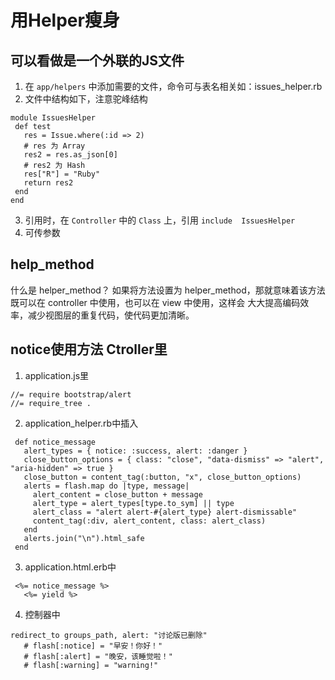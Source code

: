 # 用Helper瘦身

## 可以看做是一个外联的JS文件

1. 在 `app/helpers` 中添加需要的文件，命令可与表名相关如：issues_helper.rb
2. 文件中结构如下，注意驼峰结构
 ```
 module IssuesHelper
  def test
    res = Issue.where(:id => 2)
    # res 为 Array
    res2 = res.as_json[0]
    # res2 为 Hash
    res["R"] = "Ruby"
    return res2 
  end
end
 ```
 
3. 引用时，在 `Controller` 中的 `Class` 上，引用 `include  IssuesHelper`
4. 可传参数

## help_method
什么是 helper_method？ 如果将方法设置为 helper_method，那就意味着该方法既可以在 controller 中使用，也可以在 view 中使用，这样会 大大提高编码效率，减少视图层的重复代码，使代码更加清晰。


## notice使用方法 Ctroller里

1. application.js里
 ```
//= require bootstrap/alert
//= require_tree .
 ```

2. application_helper.rb中插入
 ```
  def notice_message
    alert_types = { notice: :success, alert: :danger }
    close_button_options = { class: "close", "data-dismiss" => "alert", "aria-hidden" => true }
    close_button = content_tag(:button, "x", close_button_options)
    alerts = flash.map do |type, message|
      alert_content = close_button + message
      alert_type = alert_types[type.to_sym] || type
      alert_class = "alert alert-#{alert_type} alert-dismissable"
      content_tag(:div, alert_content, class: alert_class)
    end
    alerts.join("\n").html_safe
  end
 ```

3. application.html.erb中
 ```
  <%= notice_message %>
    <%= yield %>
 ```

4.  控制器中
 ```
redirect_to groups_path, alert: "讨论版已删除"
    # flash[:notice] = "早安！你好！"
    # flash[:alert] = "晚安，该睡觉啦！"
    # flash[:warning] = "warning!"
 ```



